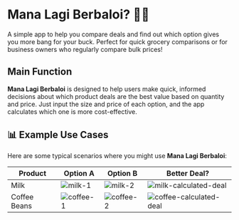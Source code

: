# Mana Lagi Berbaloi? 🛒💸

A simple app to help you compare deals and find out which option gives you more bang for your buck. Perfect for quick grocery comparisons or for business owners who regularly compare bulk prices!

## Main Function

**Mana Lagi Berbaloi** is designed to help users make quick, informed decisions about which product deals are the best value based on quantity and price. Just input the size and price of each option, and the app calculates which one is more cost-effective.

## 📊 Example Use Cases

Here are some typical scenarios where you might use **Mana Lagi Berbaloi**:

| Product      | Option A     | Option B     | Better Deal?               |
| ------------ | ------------ | ------------ | -------------------------- |
| Milk         | ![milk-1](https://github.com/user-attachments/assets/a3d6fea6-8216-4394-a122-6e233d1dcc96)| ![milk-2](https://github.com/user-attachments/assets/587cadf2-f994-4410-98e4-461a793c265f) | ![milk-calculated-deal](https://github.com/user-attachments/assets/eec41f23-25e6-4b69-b2ce-2164d981dbd3)|
| Coffee Beans |![coffee-1](https://github.com/user-attachments/assets/18069b80-1106-4605-99a1-27ab081ab577)| ![coffee-2](https://github.com/user-attachments/assets/2e07e29e-f75b-4968-bff7-516a4130ef10) | ![coffee-calculated-deal](https://github.com/user-attachments/assets/263ae2f4-11ed-4390-b34a-8a77e060bf09)|
